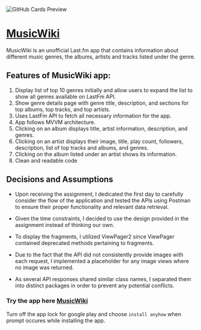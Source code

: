 ![GitHub Cards Preview](https://t3.ftcdn.net/jpg/05/51/97/18/360_F_551971815_nXv1fCga04nd9fkjYr0rV0lbu5mG4lHk.jpg)

# <a href="https://drive.google.com/file/d/1bzn3XwbLqgAmvrn0Usc2vhwf1fhUrKf0/view?usp=share_link">MusicWiki</a>

MusicWiki is an unofficial Last.fm app that contains information about different music
genres, the albums, artists and tracks listed under the genre.

## Features of MusicWiki app:
1. Display list of top 10 genres initially and allow users to expand the list to show all genres available on LastFm API.
2. Show genre details page with genre title, description, and sections for top albums, top tracks, and top artists.
3. Uses LastFm API to fetch all necessary information for the app.
4. App follows MVVM architecture.
5. Clicking on an album displays title, artist information, description, and genres.
6. Clicking on an artist displays their image, title, play count, followers, description, list of top tracks and albums, and genres.
7. Clicking on the album listed under an artist shows its information.
8. Clean and readable code

## Decisions and Assumptions
- Upon receiving the assignment, I dedicated the first day to carefully consider the flow of the application and tested the APIs using Postman to ensure their proper functionality and relevant data retrieval.

- Given the time constraints, I decided to use the design provided in the assignment instead of thinking our own.

- To display the fragments, I utilized ViewPager2 since ViewPager contained deprecated methods pertaining to fragments.

- Due to the fact that the API did not consistently provide images with each request, I implemented a placeholder for any image views where no image was returned.

- As several API responses shared similar class names, I separated them into distinct packages in order to prevent any potential conflicts.

### Try the app here [MusicWiki](https://drive.google.com/uc?export=download&id=1kh14oOHO8yqqjf6HBlHASHEzNrg-I0MI)
Turn off the app lock for google play and choose `install anyhow` when prompt occures while installing the app.
